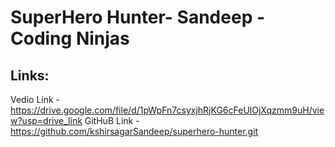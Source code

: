 # SuperHero Hunter- Sandeep - Coding Ninjas <br>
## Links: <br>

Vedio Link - https://drive.google.com/file/d/1pWpFn7csyxjhRjKG6cFeUlOjXqzmm9uH/view?usp=drive_link
GitHuB Link - https://github.com/kshirsagarSandeep/superhero-hunter.git

